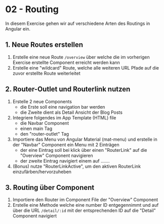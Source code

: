# 02 - Routing

In diesem Exercise gehen wir auf verschiedene Arten des Routings in Angular ein.

## 1. Neue Routes erstellen

1. Erstelle eine neue Route `/overview` über welche die im vorherigen Exercise erstellte Component erreicht werden kann
2. Erstelle eine "wildcard" Route, welche alle weiteren URL Pfade auf die zuvor erstellte Route weiterleitet

## 2. Router-Outlet und Routerlink nutzen

1. Erstelle 2 neue Components
   - die Erste soll eine navigation bar werden
   - die Zweite dient als Detail Ansicht der Blog Posts
2. Integriere folgendes im App Template (HTML) file
   - die Navbar Component
   - einen main Tag
   - den "router-outlet" Tag
3. Importiere das Menu von Angular Material (mat-menu) und erstelle in der "Navbar" Component ein Menu mit 2 Einträgen
   - der eine Eintrag soll bei klick über einen "RouterLink" auf die "Overview" Component navigieren
   - der zweite Eintrag navigiert einem auf .......
4. (Bonus) nutze "RouterLinkActive", um den aktiven RouterLink einzufärben/hervorzuheben

## 3. Routing über Component

1. Importiere den Router im Component File der "Overview" Component
2. Erstelle eine Methode welche eine number ID entgegennimmt und auf über die URL `/detail/:id` mit der entsprechenden ID auf die "Detail" Component navigiert
